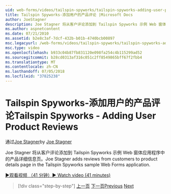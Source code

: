 ```yaml
---
uid: web-forms/videos/tailspin-spyworks/tailspin-spyworks-adding-user-product-reviews
title: Tailspin Spyworks-添加用户的产品评论 |Microsoft Docs
author: JoeStagner
description: Joe Stagner 将从客户评论添加到 Tailspin Spyworks 示例 Web 窗体应用程序中的产品详细信息页。
ms.author: aspnetcontent
ms.date: 07/21/2010
ms.assetid: b2e8c3af-7dcf-432b-b01b-4740bcb00897
msc.legacyurl: /web-forms/videos/tailspin-spyworks/tailspin-spyworks-adding-user-product-reviews
msc.type: video
ms.openlocfilehash: b933c04b87fb831120e098fa254c4b115299ad52
ms.sourcegitcommit: b28cd0313af316c051c2ff8549865bff67f2fbb4
ms.translationtype: MT
ms.contentlocale: zh-CN
ms.lasthandoff: 07/05/2018
ms.locfileid: "37825238"
---
```

<a name="tailspin-spyworks---adding-user-product-reviews"></a><span data-ttu-id="26e3d-103">Tailspin Spyworks-添加用户的产品评论</span><span class="sxs-lookup"><span data-stu-id="26e3d-103">Tailspin Spyworks - Adding User Product Reviews</span></span>
====================
<span data-ttu-id="26e3d-104">通过[Joe Stagner](https://github.com/JoeStagner)</span><span class="sxs-lookup"><span data-stu-id="26e3d-104">by [Joe Stagner](https://github.com/JoeStagner)</span></span>

<span data-ttu-id="26e3d-105">Joe Stagner 将从客户评论添加到 Tailspin Spyworks 示例 Web 窗体应用程序中的产品详细信息页。</span><span class="sxs-lookup"><span data-stu-id="26e3d-105">Joe Stagner adds reviews from customers to product details page in the Tailspin Spyworks sample Web Forms application.</span></span>

[<span data-ttu-id="26e3d-106">&#9654;观看视频 （41 分钟）</span><span class="sxs-lookup"><span data-stu-id="26e3d-106">&#9654; Watch video (41 minutes)</span></span>](https://channel9.msdn.com/Blogs/ASP-NET-Site-Videos/tailspin-spyworks-adding-user-product-reviews)

> [!div class="step-by-step"]
> <span data-ttu-id="26e3d-107">[上一页](tailspin-spyworks-final-check-out.md)
> [下一页](tailspin-spyworks-displaying-user-reviews.md)</span><span class="sxs-lookup"><span data-stu-id="26e3d-107">[Previous](tailspin-spyworks-final-check-out.md)
[Next](tailspin-spyworks-displaying-user-reviews.md)</span></span>
